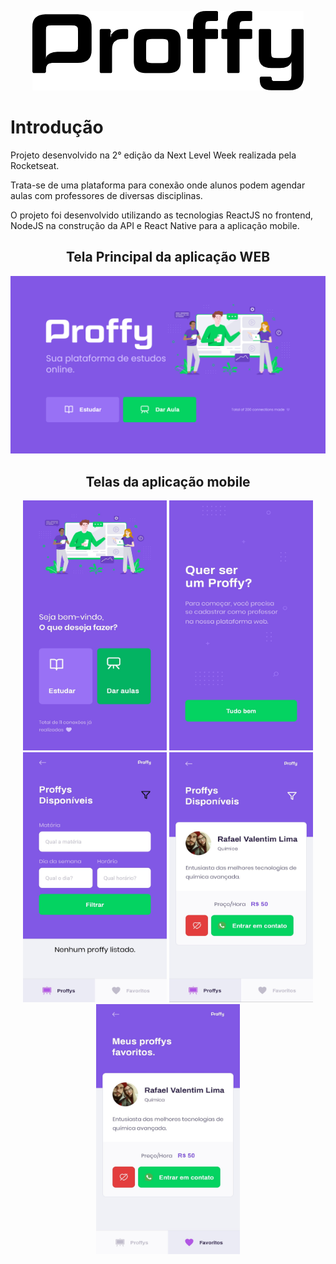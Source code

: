 <p align="center">
  <img alt="logo" src="./imagens/logo.png" />
<p>

# Introdução
<p>
Projeto desenvolvido na 2° edição da Next Level Week realizada pela Rocketseat.

Trata-se de uma plataforma para conexão onde alunos podem agendar aulas com professores de diversas disciplinas.

O projeto foi desenvolvido utilizando as tecnologias ReactJS no frontend, NodeJS na construção da API e React Native para a aplicação mobile.
</p>

<h2 align="center">Tela Principal da aplicação WEB</h2>
<p align="center">
  <img alt="Página principal web" width="1200px" src="./imagens/Main.png" />
<p>


<h2 align="center">Telas da aplicação mobile</h2>
<p align="center">
    <img alt="Tela principal mobile" width="230px" height="400px" src="./imagens/Principal.jpg" />
    <img alt="design do projeto" width="230px" height="400px" src="./imagens/QueroSerProffy.jpg" />
    <img alt="design do projeto" width="230px" height="400px" src="./imagens/Filtros.jpg" />
    <img alt="design do projeto" width="230px" height="400px" src="./imagens/Listagem.jpg" />
    <img alt="design do projeto" width="230px" height="400px" src="./imagens/Favoritos.jpg" />
<p>

